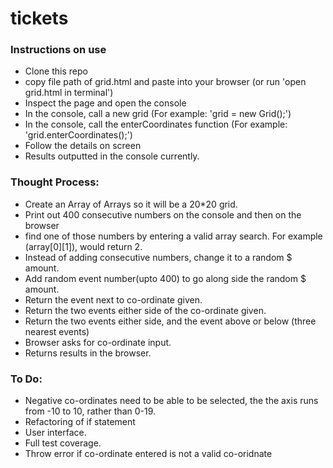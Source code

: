 # tickets

### Instructions on use
 - Clone this repo
 - copy file path of grid.html and paste into your browser (or run 'open grid.html in terminal')
 - Inspect the page and open the console
 - In the console, call a new grid (For example: 'grid = new Grid();')
 - In the console, call the enterCoordinates function (For example: 'grid.enterCoordinates();')
 - Follow the details on screen
 - Results outputted in the console currently.


### Thought Process:
- Create an Array of Arrays so it will be a 20*20 grid.
- Print out 400 consecutive numbers on the console and then on the browser
- find one of those numbers by entering a valid array search. For example (array[0][1]), would return 2.
- Instead of adding consecutive numbers, change it to a random $ amount.
- Add random event number(upto 400) to go along side the random $ amount.
- Return the event next to co-ordinate given.
- Return the two events either side of the co-ordinate given.
- Return the two events either side, and the event above or below (three nearest events)
- Browser asks for co-ordinate input.
- Returns results in the browser.

### To Do:
- Negative co-ordinates need to be able to be selected, the the axis runs from -10 to 10, rather than 0-19.
- Refactoring of if statement
- User interface.
- Full test coverage.
- Throw error if co-ordinate entered is not a valid co-oridnate
